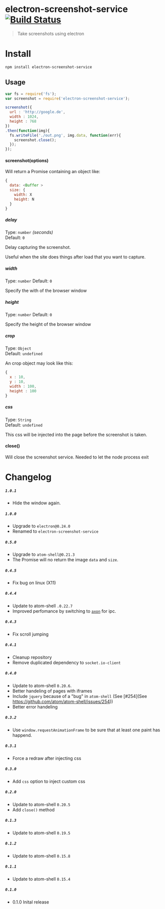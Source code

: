 electron-screenshot-service [![Build Status](https://travis-ci.org/FWeinb/electron-screenshot-service.svg?branch=master)](https://travis-ci.org/FWeinb/electron-screenshot-service)
====================
> Take screenshots using electron

# Install 

```shell
npm install electron-screenshot-service
```

## Usage

```js
var fs = require('fs');
var screenshot = require('electron-screenshot-service');

screenshot({
  url : 'http://google.de',
  width : 1024,
  height : 768
})
.then(function(img){
  fs.writeFile('./out.png', img.data, function(err){
    screenshot.close();
  });
});
```

#### screenshot(options)

Will return a Promise containing an object like:

```js
{
  data: <Buffer >
  size: {
    width: X
    height: N
  }
}
```

##### delay

Type: `number` *(seconds)*  
Default: `0`

Delay capturing the screenshot.

Useful when the site does things after load that you want to capture.

##### width

Type: `number`
Default: `0`

Specify the with of the browser window

##### height

Type: `number`
Default: `0`

Specify the height of the browser window

##### crop

Type: `Object`  
Default: `undefined`

An crop object may look like this:
```js
{
  x : 10,
  y : 10,
  width : 100,
  height : 100
}
```

##### css

Type: `String`  
Default: `undefined`

This css will be injected into the page before the screenshot is taken.

#### close()

Will close the screenshot service. Needed to let the node process exit

# Changelog

##### `1.0.1`

  * Hide the window again.

##### `1.0.0`

  * Upgrade to `electron@0.24.0`
  * Renamed to `electron-screenshot-service`

##### `0.5.0`

  * Upgrade to `atom-shell@0.21.3`
  * The Promise will no return the image `data` and `size`.

##### `0.4.5`

  * Fix bug on linux (X11)

##### `0.4.4`

  * Update to atom-shell `.0.22.7`
  * Improved perfomance by switching to [`axon`](https://github.com/tj/axon) for ipc.

##### `0.4.3`

  * Fix scroll jumping

##### `0.4.1`

  * Cleanup repository 
  * Remove duplicated dependency to `socket.io-client`

##### `0.4.0`
  
  * Update to atom-shell `0.20.6`. 
  * Better handeling of pages with iframes
  * Include `jquery` because of a "bug" in `atom-shell` (See [#254](See https://github.com/atom/atom-shell/issues/254))
  * Better error handeling

##### `0.3.2`
  
  * Use `window.requestAnimationFrame` to be sure that at least one paint has happend.

##### `0.3.1`
  
  * Force a redraw after injecting css

##### `0.3.0`
  
  * Add `css` option to inject custom css

##### `0.2.0`

  * Update to atom-shell `0.20.5`
  * Add `close()` method

##### `0.1.3`

  * Update to atom-shell `0.19.5`

##### `0.1.2`

  * Update to atom-shell `0.15.8`

##### `0.1.1`

  * Update to atom-shell `0.15.4`

##### `0.1.0`

  * 0.1.0 Inital release
